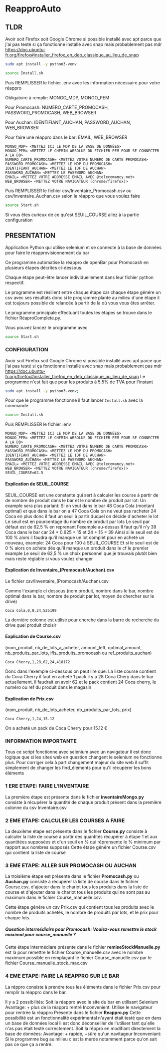 # ReapproAuto

## TLDR
Avoir soit Firefox soit Google Chrome si possible installé avec apt parce que j'ai pas testé si ça fonctionne installé avec snap mais probablement pas mdr
https://doc.ubuntu-fr.org/firefox#installer_firefox_en_deb_classique_au_lieu_de_snap
```bash
sudo apt install -y python3-venv
```
```bash
source Install.sh
```
Puis REMPLISSER le fichier .env avec les information nécessaire pour votre réappro
<p>Obligatoire à remplir: MONGO_MDP, MONGO_PEM</p>
<p>Pour Promocash: NUMERO_CARTE_PROMOCASH, PASSWORD_PROMOCASH, WEB_BROWSER </p>
<p>Pour Auchan: IDENTIFIANT_AUCHAN, PASSWORD_AUCHAN, WEB_BROWSER</p>
<p>Pour faire une réappro dans le bar: EMAIL, WEB_BROWSER</p>

```
MONGO_MDP= <METTEZ ICI LE MDP DE LA BASE DE DONNÉES>
MONGO_PEM= <METTEZ LE CHEMIN ABSOLUE DU FICHIER PEM POUR SE CONNECTER A LA DB>
NUMERO_CARTE_PROMOCASH= <METTEZ VOTRE NUMERO DE CARTE PROMOCASH>
PASSWORD_PROMOCASH= <METTEZ LE MDP DU PROMOCASH>
IDENTIFIANT_AUCHAN= <METTEZ LE IDF DE AUCHAN>
PASSWORD_AUCHAN= <METTEZ LE PASSWORD AUCHAN>
EMAIL= <METTEZ VOTRE ADDRESSE EMAIL AVEC @telecomancy.net>
WEB_BROWSER= <METTEZ VOTRE NAVIGATEUR (chrome/firefox)>
```
Puis REMPLISSER le fichier csv/Inventaire_Promocash.csv ou csv/Inventaire_Auchan.csv selon le réappro que vous voulez faire
```bash
source Start.sh
```
Si vous êtes curieux de ce qu'est SEUIL_COURSE allez à la partie configuration

## PRESENTATION
Application Python qui utilise selenium et se connecte à la base de données pour faire le réapprovisionnement du bar

Ce programme automatise la réappro de openBar pour Promocash en plusieurs étapes décrites ci-dessous.

Chaque étape peut-être lancer individuellement dans leur fichier python respectif.

Le programme est résilient entre chaque étape car chaque étape génére un csv avec ses résultats donc si le programme plante au milieu d'une étape il est toujours possible de relancée à partir de là où vous vous êtes arrêter.

Le programme principale effectuant toutes les étapes se trouve dans le fichier RéaproComplete.py. 

Vous pouvez lancez le programme avec 
```bash
source Start.sh
```

### CONFIGURATION
Avoir soit Firefox soit Google Chrome si possible installé avec apt parce que j'ai pas testé si ça fonctionne installé avec snap mais probablement pas mdr
https://doc.ubuntu-fr.org/firefox#installer_firefox_en_deb_classique_au_lieu_de_snap
Le programme n'est fait que pour les produits à 5.5% de TVA pour l'instant
```bash
sudo apt install -y python3-venv;
```
Pour que le programme fonctionne il faut lancer ```Install.sh```
avec la commande 
```bash
source Install.sh 
```
Puis REMPLISSER le fichier .env 
```
MONGO_MDP= <METTEZ ICI LE MDP DE LA BASE DE DONNÉES>
MONGO_PEM= <METTEZ LE CHEMIN ABSOLUE DU FICHIER PEM POUR SE CONNECTER A LA DB>
NUMERO_CARTE_PROMOCASH= <METTEZ VOTRE NUMERO DE CARTE PROMOCASH>
PASSWORD_PROMOCASH= <METTEZ LE MDP DU PROMOCASH>
IDENTIFIANT_AUCHAN= <METTEZ LE IDF DE AUCHAN>
PASSWORD_AUCHAN= <METTEZ LE PASSWORD AUCHAN>
EMAIL= <METTEZ VOTRE ADDRESSE EMAIL AVEC @telecomancy.net>
WEB_BROWSER= <METTEZ VOTRE NAVIGATEUR (chrome/firefox)>
SEUIL_COURSE=62.5
```

#### Explication de SEUIL_COURSE

SEUIL_COURSE est une constante qui sert à calculer les course à partir de de nombre de produit dans le bar et le nombre de produit par lot:
Un example sera plus parlant:
Si on veut dans le bar 48 Coca Cola (montant optimal) et que dans le bar on a 47 Coca Cola on ne veut pas racheter 24 Coca en plus donc il faut un seuil à partir duquel on décide d'acheter le lot
Le seuil est en pourcentage du nombre de produit par lots
Le seuil par défaut est de 62.5 % en reprenant l'exemple au-dessus
Il faut qu'il n'y 39 Coca dans le bar car 24 * 0.625 = 15 et 24 + 15 = 39
Ainsi si le seuil est de 100 % alors il faudra qu'il manque un lot complet pour en acheté un nouveau, example: 24 Coca pour 100 à SEUIL_COURSE
Et si le seuil est de 0 % alors on achète dès qu'il manque un produit dans le cf le premier example
Le seuil de 62,5 % un choix personnel que je trouvais plutôt bien mais reste réglable si vous voulez changer

#### Explication de Inventaire_(Promocash/Auchan).csv

Le fichier csv/Inventaire_(Promocash/Auchan).csv

Comme l'example ci dessous (nom produit, nombre dans le bar, nombre optimal dans le bar, nombre de produit par lot, moyen de chercher sur le drive)
```csv
Coca Cola,0,0,24,525199
```
La dernière colonne est utilisé pour cherche dans la barre de recherche du drive quel produit choisir

#### Explication de Course.csv

(nom_produit, nb_de_lots_a_acheter, amount_left, optimal_amount, nb_produits_par_lots, ifls_produits_promocash ou ref_produits_auchan)
```csv
Coca Cherry,1,28,62,24,418172
```
Donc dans l'exemple ci-dessous on peut lire que: La liste course contient du Coca Cherry il faut en acheté 1 pack il y a 28 Coca Chery dans le bar actuellement, il faudrait en avoir 62 et le pack contient 24 Coca cherry, le numéro ou ref du produit dans le magasin

#### Explication de Prix.csv
(nom_produit, nb_de_lots_acheter, nb_produits_par_lots, prix)
```csv
Coca Cherry,1,24,15.12
```
On a acheté un pack de Coca Cherry pour 15.12 €

### INFORMATION IMPORTANTE

Tous ce script fonctionne avec selenium avec un navigateur il est donc logique que si les sites web en question changent le selenium ne fonctionne plus. Pour corriger cela à part changement majeur du site web il suffit simplement de changer les find_éléments pour qu'il récupérer les bons éléments 

### 1 ERE ETAPE: FAIRE L'INVENTAIRE

La première étape est présente dans le fichier **inventaireMongo.py** consiste à récupérer la quantité de chaque produit présent dans la première colonne du csv Inventaire.csv

### 2 EME ETAPE: CALCULER LES COURSES A FAIRE

La deuxième étape est présente dans le fichier **Course.py** consiste à calculer la liste de course à partir des quantités récupérer à étape 1 et aux quantitées supposées et d'un seuil en % qui réprensente le % minimum par rapport aux nombres supposés
Cette étape génére un fichier Course.csv qui contient la liste de course

### 3 EME ETAPE: ALLER SUR PROMOCASH OU AUCHAN

La troisième étape est présente dans le fichier **Promocash.py** ou **Auchan.py** consiste à récupérer la liste de course dans le fichier Course.csv, d'ajouter dans le chariot tous les produits dans la liste de course et d'ajouter dans le chariot tous les produits qui ne sont pas au maximum dans le fichier Course_manuelle.csv.

Cette étape génére un csv Prix.csv qui contient tous les produits avec le nombre de produits achetés, le nombre de produits par lots, et le prix pour chaque lots.

##### Question intermédiaire pour Promocash: Voulez-vous remettre le stock maximal pour course_manuelle ?

Cette étape intermédiare présente dans le fichier **remiseStockManuelle.py** est là pour remettre le fichier Course_manuelle.csv avec le nombre maximum possible en remplaçant le fichier Course_manuelle.csv par le fichier Course_manuelle_stock_max.csv

### 4 EME ETAPE: FAIRE LA REAPPRO SUR LE BAR

La réppro consiste à prendre tous les éléments dans le fichier Prix.csv pour remplir la réappro dans le bar.

Il y a 2 possibilités:
Soit la réappro avec le site du bar en utilisant Selenium Avantage: + plus de la réappro rentré Inconvenient: Utilise le navigateur pour rentrée la réappro
Présente dans le fichier **Reappro.py** 
Cette possibilité est un fonctionnalité expérimental n'ayant était testé que en dans un base de données local il est donc déconseiller de l'utiliser tant qu'elle n'as pas était testé correctement.
Soit la réppro en modifiant directement la base de données: Avantage: + rapide, +sûre qu'un navitageur Inconveniant: Si le programme bug au milieu c'est la merde notamment parce qu'on sait pas ce que ça a rentré.